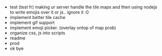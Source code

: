 - test (test fr) making ur server handle the tile maps and then using nodejs to write emojis over it or js.. ignore it :0
- implement better tile cache
- implement gif support
- implement emoji picker. (overlay ontop of map prob)
- organize css, js into scripts
- readme
- prod
- ok bye